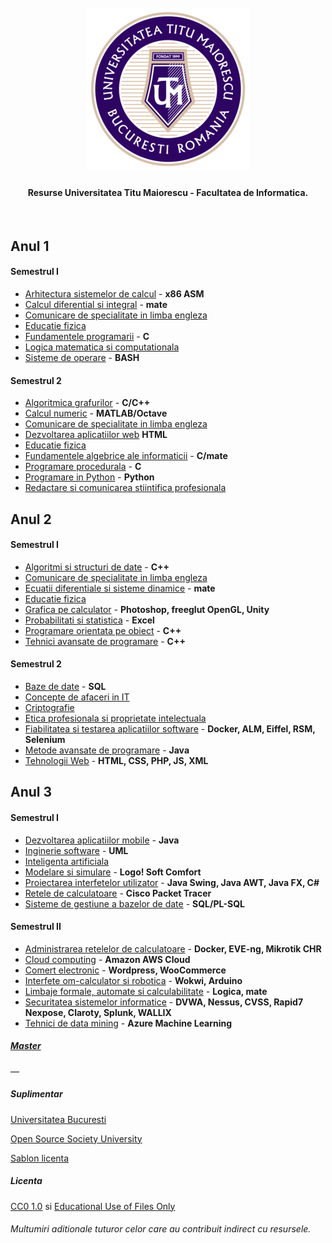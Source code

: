 <h1 align="center">
  <br>
  <a href="https://github.com/armync/ArminC-UTM-Info/archive/refs/heads/main.zip"><img src="https://raw.githubusercontent.com/armync/ArminC-UTM-Info/main/sigla.png" alt="UTM"></a>
</h1>

<h4 align="center">Resurse Universitatea Titu Maiorescu - Facultatea de Informatica.</h4>
<br>

**Anul 1**
---

#### Semestrul I

* [Arhitectura sistemelor de calcul](https://github.com/armync/ArminC-UTM-Info/tree/main/Anul%201/Semestrul%20I/Arhitectura%20sistemelor%20de%20calcul) - **x86 ASM**
* [Calcul diferential si integral](https://github.com/armync/ArminC-UTM-Info/tree/main/Anul%201/Semestrul%20I/Calcul%20diferential%20si%20integral) - **mate**
* [Comunicare de specialitate in limba engleza](https://github.com/armync/ArminC-UTM-Info/tree/main/Anul%201/Semestrul%20I/Comunicare%20de%20specialitate%20in%20limba%20engleza)
* [Educatie fizica](https://github.com/armync/ArminC-UTM-Info/tree/main/Anul%201/Semestrul%20I/Educatie%20fizica)
* [Fundamentele programarii](https://github.com/armync/ArminC-UTM-Info/tree/main/Anul%201/Semestrul%20I/Fundamentele%20programarii) - **C**
* [Logica matematica si computationala](https://github.com/armync/ArminC-UTM-Info/tree/main/Anul%201/Semestrul%20I/Logica%20matematica%20si%20computationala)
* [Sisteme de operare](https://github.com/armync/ArminC-UTM-Info/tree/main/Anul%201/Semestrul%20I/Sisteme%20de%20operare) - **BASH**

#### Semestrul 2

* [Algoritmica grafurilor](https://github.com/armync/ArminC-UTM-Info/tree/main/Anul%201/Semestrul%20II/Algoritmica%20grafurilor) - **C/C++**
* [Calcul numeric](https://github.com/armync/ArminC-UTM-Info/tree/main/Anul%201/Semestrul%20II/Calcul%20numeric) - **MATLAB/Octave**
* [Comunicare de specialitate in limba engleza](https://github.com/armync/ArminC-UTM-Info/tree/main/Anul%201/Semestrul%20II/Comunicare%20de%20specialitate%20in%20limba%20engleza) 
* [Dezvoltarea aplicatiilor web](https://github.com/armync/ArminC-UTM-Info/tree/main/Anul%201/Semestrul%20II/Dezvoltarea%20aplicatiilor%20web) **HTML**
* [Educatie fizica](https://github.com/armync/ArminC-UTM-Info/tree/main/Anul%201/Semestrul%20II/Educatie%20fizica)
* [Fundamentele algebrice ale informaticii](https://github.com/armync/ArminC-UTM-Info/tree/main/Anul%201/Semestrul%20II/Fundamentele%20algebrice%20ale%20informaticii) - **C/mate**
* [Programare procedurala](https://github.com/armync/ArminC-UTM-Info/tree/main/Anul%201/Semestrul%20II/Programare%20procedurala) - **C**
* [Programare in Python](https://github.com/RockyDesigne/ArminC-UTM-Info-H/tree/main/Anul%201/Semestrul%20II/Programare%20in%20Python) - **Python**
* [Redactare si comunicarea stiintifica profesionala](https://github.com/armync/ArminC-UTM-Info/tree/main/Anul%201/Semestrul%20II/Redactare%20si%20comunicarea%20stiintifica%20profesionala)

**Anul 2**
---

#### Semestrul I

* [Algoritmi si structuri de date](https://github.com/armync/ArminC-UTM-Info/tree/main/Anul%202/Semestrul%201/Algoritmi%20si%20structuri%20de%20date) - **C++**
* [Comunicare de specialitate in limba engleza](https://github.com/armync/ArminC-UTM-Info/tree/main/Anul%202/Semestrul%201/Comunicare%20de%20specialitate%20in%20limba%20engleza)
* [Ecuatii diferentiale si sisteme dinamice](https://github.com/armync/ArminC-UTM-Info/tree/main/Anul%202/Semestrul%201/Ecuatii%20diferentiale%20si%20sisteme%20dinamice) - **mate**
* [Educatie fizica](https://github.com/armync/ArminC-UTM-Info/tree/main/Anul%202/Semestrul%201/Educatie%20fizica)
* [Grafica pe calculator](https://github.com/armync/ArminC-UTM-Info/tree/main/Anul%202/Semestrul%201/Grafica%20pe%20calculator) - **Photoshop, freeglut OpenGL, Unity**
* [Probabilitati si statistica](https://github.com/armync/ArminC-UTM-Info/tree/main/Anul%202/Semestrul%201/Probabilitati%20si%20statistica) - **Excel**
* [Programare orientata pe obiect](https://github.com/armync/ArminC-UTM-Info/tree/main/Anul%202/Semestrul%201/Programare%20orientata%20pe%20obiect) - **C++**
* [Tehnici avansate de programare](https://github.com/armync/ArminC-UTM-Info/tree/main/Anul%202/Semestrul%201/Tehnici%20avansate%20de%20programare) - **C++**

#### Semestrul 2

* [Baze de date](https://github.com/armync/ArminC-UTM-Info/tree/main/Anul%202/Semestrul%202/Baze%20de%20date) - **SQL**
* [Concepte de afaceri in IT](https://github.com/armync/ArminC-UTM-Info/tree/main/Anul%202/Semestrul%202/Concepte%20de%20afaceri%20in%20IT)
* [Criptografie](https://github.com/armync/ArminC-UTM-Info/tree/main/Anul%202/Semestrul%202/Criptografie)
* [Etica profesionala si proprietate intelectuala](https://github.com/armync/ArminC-UTM-Info/tree/main/Anul%202/Semestrul%201/Educatie%20fizica)
* [Fiabilitatea si testarea aplicatiilor software](https://github.com/armync/ArminC-UTM-Info/tree/main/Anul%202/Semestrul%202/Fiabilitatea%20si%20testarea%20aplicatiilor%20software) - **Docker, ALM, Eiffel, RSM, Selenium**
* [Metode avansate de programare](https://github.com/armync/ArminC-UTM-Info/tree/main/Anul%202/Semestrul%202/Metode%20avansate%20de%20programare) - **Java**
* [Tehnologii Web](https://github.com/armync/ArminC-UTM-Info/tree/main/Anul%202/Semestrul%202/Tehnologii%20Web) - **HTML, CSS, PHP, JS, XML**


**Anul 3**
---

#### Semestrul I

* [Dezvoltarea aplicatiilor mobile](https://github.com/armync/ArminC-UTM-Info/tree/main/Anul%203/Semestrul%201/Dezvoltarea%20aplicatiilor%20mobile)  - **Java**
* [Inginerie software](https://github.com/armync/ArminC-UTM-Info/tree/main/Anul%203/Semestrul%201/Inginerie%20software) - **UML**
* [Inteligenta artificiala](https://github.com/armync/ArminC-UTM-Info/tree/main/Anul%203/Semestrul%201/Inteligenta%20artificiala)
* [Modelare si simulare](https://github.com/armync/ArminC-UTM-Info/tree/main/Anul%203/Semestrul%201/Modelare%20si%20simulare) - **Logo! Soft Comfort**
* [Proiectarea interfetelor utilizator](https://github.com/armync/ArminC-UTM-Info/tree/main/Anul%203/Semestrul%201/Proiectarea%20interfetelor%20utilizator) - **Java Swing, Java AWT, Java FX, C#**
* [Retele de calculatoare](https://github.com/armync/ArminC-UTM-Info/tree/main/Anul%203/Semestrul%201/Retele%20de%20calculatoare) - **Cisco Packet Tracer**
* [Sisteme de gestiune a bazelor de date](https://github.com/armync/ArminC-UTM-Info/tree/main/Anul%202/Semestrul%202/Tehnologii%20Web) - **SQL/PL-SQL**

#### Semestrul II
* [Administrarea retelelor de calculatoare](https://github.com/armync/ArminC-UTM-Info/tree/main/Anul%203/Semestrul%202/Administrarea%20retelelor%20de%20calculatoare)  - **Docker, EVE-ng, Mikrotik CHR**
* [Cloud computing](https://github.com/armync/ArminC-UTM-Info/tree/main/Anul%203/Semestrul%202/Cloud%20computing) - **Amazon AWS Cloud**
* [Comert electronic](https://github.com/armync/ArminC-UTM-Info/tree/main/Anul%203/Semestrul%202/Comert%20electronic) - **Wordpress, WooCommerce**
* [Interfete om-calculator si robotica](https://github.com/armync/ArminC-UTM-Info/tree/main/Anul%203/Semestrul%202/Interfete%20om-calculator%20si%20robotica) - **Wokwi, Arduino**
* [Limbaje formale, automate si calculabilitate](https://github.com/armync/ArminC-UTM-Info/tree/main/Anul%203/Semestrul%202/Limbaje%20formale%2C%20automate%20si%20calculabilitate) - **Logica, mate**
* [Securitatea sistemelor informatice](https://github.com/armync/ArminC-UTM-Info/tree/main/Anul%203/Semestrul%202/Securitatea%20sistemelor%20informatice) - **DVWA, Nessus, CVSS, Rapid7 Nexpose, Claroty, Splunk, WALLIX**
* [Tehnici de data mining](https://github.com/armync/ArminC-UTM-Info/tree/main/Anul%203/Semestrul%202/Tehnici%20de%20data%20mining) - **Azure Machine Learning**

##### [Master](https://github.com/armync/ArminC-UTM-Info/tree/main/Master/)
—

##### Suplimentar
[Universitatea Bucuresti](https://github.com/DLarisa/FMI-Materials-BachelorDegree-UniBuc)

[Open Source Society University](https://github.com/ossu/computer-science)

[Sablon licenta](https://github.com/armync/ArminC-UTM-Info/tree/main/Anul%203/licenta_suplimentar)

##### Licenta
[CC0 1.0](https://tldrlegal.com/license/creative-commons-cc0-1.0-universal) si [Educational Use of Files Only](https://github.com/armync/ArminC-UTM-Info/blob/main/LICENSE2)

###### Multumiri aditionale tuturor celor care au contribuit indirect cu resursele.
